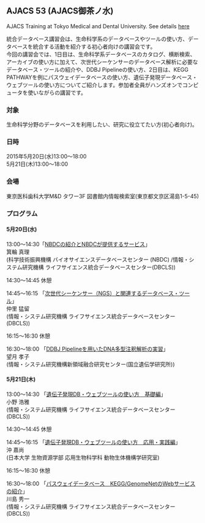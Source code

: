 ## AJACS 53 (AJACS御茶ノ水)

AJACS Training at Tokyo Medical and Dental University. See details 
[here](http://events.biosciencedbc.jp/training/ajacs53)

統合データベース講習会は、生命科学系のデータベースやツールの使い方、データベースを統合する活動を紹介する初心者向けの講習会です。  
今回の講習会では、1日目は、生命科学系データベースのカタログ、横断検索、アーカイブの使い方に加えて、次世代シーケンサーのデータベース解析に必要なデータベース・ツールの紹介や、DDBJ Pipelineの使い方、2日目は、KEGG PATHWAYを例にパスウェイデータベースの使い方、遺伝子発現データベース・ウェブツールの使い方についてご紹介します。参加者全員がハンズオンでコンピュータを使いながらの講習です。

 

### 対象
生命科学分野のデータベースを利用したい、研究に役立てたい方(初心者向け)。  

### 日時
2015年5月20日(水)13:00～18:00  
      5月21日(木)13:00～18:00  
    
### 会場
東京医科歯科大学M&D タワー3F 図書館内情報検索室(東京都文京区湯島1-5-45)  

### プログラム 
#### 5月20日(水)
13:00～14:30「[NBDCの紹介とNBDCが提供するサービス](https://github.com/AJACS-training/AJACS53/blob/master/minowa/)」   
箕輪 真理  
(科学技術振興機構 バイオサイエンスデータベースセンター (NBDC)
/情報・システム研究機構 ライフサイエンス統合データベースセンター(DBCLS))  

14:30～14:45 休憩   

14:45～16:15 「[次世代シーケンサー（NGS）と関連するデータベース・ツール](https://github.com/AJACS-training/AJACS53/blob/master/nakazato/)」  
仲里 猛留  
(情報・システム研究機構 ライフサイエンス統合データベースセンター (DBCLS))  

16:15～16:30 休憩  

16:30～18:00 「[DDBJ Pipelineを用いたDNA多型注釈解析の実習](https://github.com/AJACS-training/AJACS53/blob/master/mochizuki/)」  
望月 孝子  
(情報・システム研究機構新領域融合研究センター(国立遺伝学研究所))  

#### 5月21日(木)  
13:00～14:30 「[遺伝子発現DB・ウェブツールの使い方　基礎編](https://github.com/AJACS-training/AJACS53/blob/master/hono/)」  
小野 浩雅  
(情報・システム研究機構 ライフサイエンス統合データベースセンター (DBCLS))   

14:30～14:45 休憩  

14:45～16:15 「[遺伝子発現DB・ウェブツールの使い方　応用・実践編](https://github.com/AJACS-training/AJACS53/blob/master/yoki/)」  
沖 嘉尚  
(日本大学 生物資源学部 応用生物科学科 動物生体機構学研究室)   

16:15～16:30 休憩  

16:30～18:00 「[パスウェイデータベース　KEGG/GenomeNetのWebサービスの紹介](https://github.com/AJACS-training/AJACS53/blob/master/skwsm/)」  
川島 秀一  
(情報・システム研究機構 ライフサイエンス統合データベースセンター (DBCLS))
